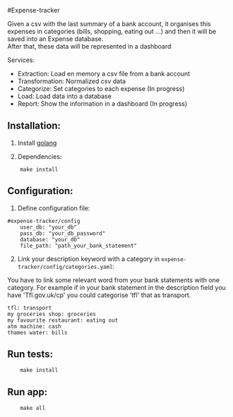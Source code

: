 #Expense-tracker

Given a csv with the last summary of a bank account, it organises this expenses in categories 
(bills, shopping, eating out …) and then it will be saved into an Expense database.  
After that, these data will be represented in a dashboard

Services:

- Extraction: Load en memory a csv file from a bank account
- Transformation: Normalized csv data
- Categorize: Set categories to each expense (In progress)
- Load: Load data into a database
- Report: Show the information in a dashboard (In progress)

## Installation:

1. Install [golang](https://golang.org/doc/install)
 
2. Dependencies:

```
    make install
```

## Configuration:
1. Define configuration file:

```
#expense-tracker/config
    user_db: "your_db"
    pass_db: "your_db_password"
    database: "your_db"
    file_path: "path_your_bank_statement"
```

2. Link your description keyword with a category in  `expense-tracker/config/categories.yaml`: 

You have to link some relevant word from your bank statements with one category.
For example if in your bank statement in the description field you have 'Tfl.gov.uk/cp' you 
could categorise 'tfl' that as transport. 

```
tfl: transport
my groceries shop: groceries
my favourite restaurant: eating out
atm machine: cash
thames water: bills
```

## Run tests: 

```
    make install
```

## Run app: 

```
    make all
```
